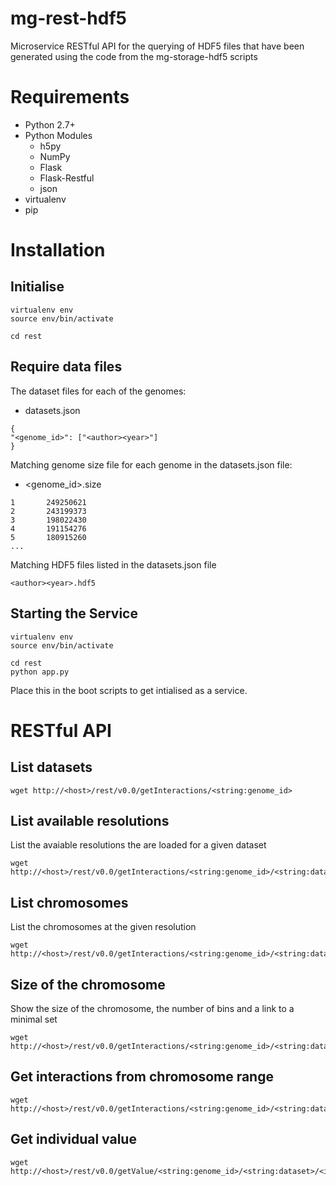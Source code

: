 # mg-rest-hdf5

Microservice RESTful API for the querying of HDF5 files that have been generated using the code from the mg-storage-hdf5 scripts

# Requirements
- Python 2.7+
- Python Modules
  - h5py
  - NumPy
  - Flask
  - Flask-Restful
  - json
- virtualenv
- pip

# Installation
## Initialise
```
virtualenv env
source env/bin/activate

cd rest
```

## Require data files
The dataset files for each of the genomes:

- datasets.json
```
{
"<genome_id>": ["<author><year>"]
}
```

Matching genome size file for each genome in the datasets.json file:
- <genome_id>.size
```
1       249250621
2       243199373
3       198022430
4       191154276
5       180915260
...
```

Matching HDF5 files listed in the datasets.json file
```
<author><year>.hdf5
```

## Starting the Service
```
virtualenv env
source env/bin/activate

cd rest
python app.py
```

Place this in the boot scripts to get intialised as a service.

# RESTful API
## List datasets
```
wget http://<host>/rest/v0.0/getInteractions/<string:genome_id>
```

## List available resolutions
List the avaiable resolutions the are loaded for a given dataset
```
wget http://<host>/rest/v0.0/getInteractions/<string:genome_id>/<string:dataset>
```

## List chromosomes
List the chromosomes at the given resolution
```
wget http://<host>/rest/v0.0/getInteractions/<string:genome_id>/<string:dataset>/<int:resolution>
```

## Size of the chromosome
Show the size of the chromosome, the number of bins and a link to a minimal set
```
wget http://<host>/rest/v0.0/getInteractions/<string:genome_id>/<string:dataset>/<int:resolution>/<string:chr_id>
```

## Get interactions from chromosome range
```
wget http://<host>/rest/v0.0/getInteractions/<string:genome_id>/<string:dataset>/<int:resolution>/<string:chr_id>/<int:start>/<int:end>
```

## Get individual value
```
wget http://<host>/rest/v0.0/getValue/<string:genome_id>/<string:dataset>/<int:resolution>/<string:chr_id>/<int:bin_id>
```


